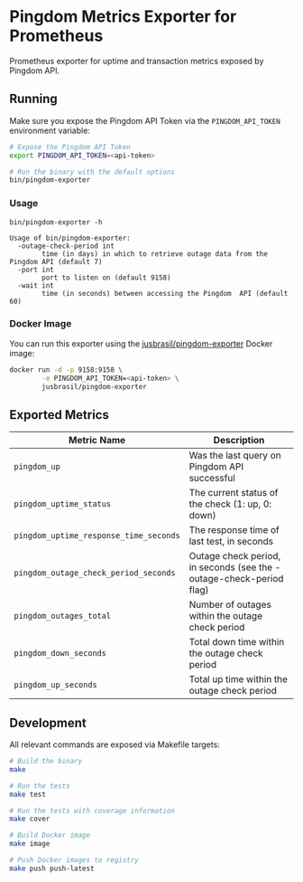 # Pingdom Metrics Exporter for Prometheus

Prometheus exporter for uptime and transaction metrics exposed by Pingdom API.

## Running

Make sure you expose the Pingdom API Token via the `PINGDOM_API_TOKEN`
environment variable:

```sh
# Expose the Pingdom API Token
export PINGDOM_API_TOKEN=<api-token>

# Run the binary with the default options
bin/pingdom-exporter
```

### Usage

```
bin/pingdom-exporter -h

Usage of bin/pingdom-exporter:
  -outage-check-period int
    	time (in days) in which to retrieve outage data from the Pingdom API (default 7)
  -port int
    	port to listen on (default 9158)
  -wait int
    	time (in seconds) between accessing the Pingdom  API (default 60)
```

### Docker Image

You can run this exporter using the
[jusbrasil/pingdom-exporter](https://hub.docker.com/r/jusbrasil/pingdom-exporter/)
Docker image:

```bash
docker run -d -p 9158:9158 \
        -e PINGDOM_API_TOKEN=<api-token> \
        jusbrasil/pingdom-exporter
```

## Exported Metrics

| Metric Name                            | Description                                                         |
| -------------------------------------- | ------------------------------------------------------------------- |
| `pingdom_up`                           | Was the last query on Pingdom API successful                        |
| `pingdom_uptime_status`                | The current status of the check (1: up, 0: down)                    |
| `pingdom_uptime_response_time_seconds` | The response time of last test, in seconds                          |
| `pingdom_outage_check_period_seconds`  | Outage check period, in seconds (see the -outage-check-period flag) |
| `pingdom_outages_total`                | Number of outages within the outage check period                    |
| `pingdom_down_seconds`                 | Total down time within the outage check period                      |
| `pingdom_up_seconds`                   | Total up time within the outage check period                        |

## Development

All relevant commands are exposed via Makefile targets:

```sh
# Build the binary
make

# Run the tests
make test

# Run the tests with coverage information
make cover

# Build Docker image
make image

# Push Docker images to registry
make push push-latest
```
